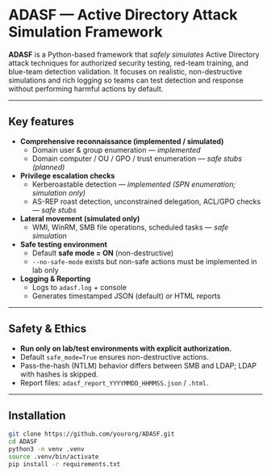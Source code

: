 # ADASF — Active Directory Attack Simulation Framework

**ADASF** is a Python-based framework that *safely simulates* Active Directory attack techniques for authorized security testing, red-team training, and blue-team detection validation. It focuses on realistic, non-destructive simulations and rich logging so teams can test detection and response without performing harmful actions by default.

---

## Key features
- **Comprehensive reconnaissance (implemented / simulated)**
  - Domain user & group enumeration — *implemented*  
  - Domain computer / OU / GPO / trust enumeration — *safe stubs (planned)*
- **Privilege escalation checks**
  - Kerberoastable detection — *implemented (SPN enumeration; simulation only)*  
  - AS-REP roast detection, unconstrained delegation, ACL/GPO checks — *safe stubs*
- **Lateral movement (simulated only)**
  - WMI, WinRM, SMB file operations, scheduled tasks — *safe simulation*
- **Safe testing environment**
  - Default **safe mode = ON** (non-destructive)  
  - `--no-safe-mode` exists but non-safe actions must be implemented in lab only
- **Logging & Reporting**
  - Logs to `adasf.log` + console  
  - Generates timestamped JSON (default) or HTML reports

---

## Safety & Ethics
- **Run only on lab/test environments with explicit authorization.**  
- Default `safe_mode=True` ensures non-destructive actions.  
- Pass-the-hash (NTLM) behavior differs between SMB and LDAP; LDAP with hashes is skipped.  
- Report files: `adasf_report_YYYYMMDD_HHMMSS.json` / `.html`.

---

## Installation
```bash
git clone https://github.com/yourorg/ADASF.git
cd ADASF
python3 -m venv .venv
source .venv/bin/activate
pip install -r requirements.txt
